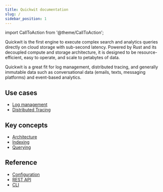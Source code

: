 ```yaml
---
title: Quickwit documentation
slug: /
sidebar_position: 1
---
```


import CallToAction from '@theme/CallToAction';

Quickwit is the first engine to execute complex search and analytics queries directly on cloud storage with sub-second latency. Powered by Rust and its decoupled compute and storage architecture, it is designed to be resource-efficient, easy to operate, and scale to petabytes of data.

Quickwit is a great fit for log management, distributed tracing, and generally immutable data such as conversational data (emails, texts, messaging platforms) and event-based analytics.

<CallToAction
heading='Get started with Quickwit'
description='Get up and running in minutes and start harnessing the power of Quickwit today!'
buttontext='GET STARTED'
to='/docs/main-branch/get-started/quickstart'>
</CallToAction>

## Use cases

- [Log management](../log-management/index.md)
- [Distributed Tracing](../distributed-tracing/index.md)

## Key concepts

- [Architecture](architecture.md)
- [Indexing](concepts/indexing.md)
- [Querying](concepts/querying.md)

## Reference

- [Configuration](../configuration/index.md)
- [REST API](../reference/rest-api.md)
- [CLI](../reference/cli.md)
